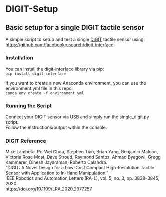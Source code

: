 # DIGIT-Setup

## Basic setup for a single DIGIT tactile sensor
A simple script to setup and test a single [DIGIT](https://digit.ml/) tactile sensor using:  
https://github.com/facebookresearch/digit-interface

### Installation
You can install the digit-interface library via pip:  
`pip install digit-interface`

If you want to create a new Anaconda environment, you can use the environment.yml file in this repo:  
`conda env create -f environment.yml`

### Running the Script
Connect your DIGIT sensor via USB and simply run the single_digit.py script.  
Follow the instructions/output within the console.

### DIGIT Reference
Mike Lambeta, Po-Wei Chou, Stephen Tian, Brian Yang, Benjamin Maloon, Victoria Rose Most, Dave Stroud, Raymond Santos, Ahmad Byagowi, Gregg Kammerer, Dinesh Jayaraman, Roberto Calandra.  
“DIGIT: A Novel Design for a Low-Cost Compact High-Resolution Tactile Sensor with Application to In-Hand Manipulation.”  
IEEE Robotics and Automation Letters (RA-L), vol. 5, no. 3, pp. 3838–3845, 2020.  
https://doi.org/10.1109/LRA.2020.2977257
